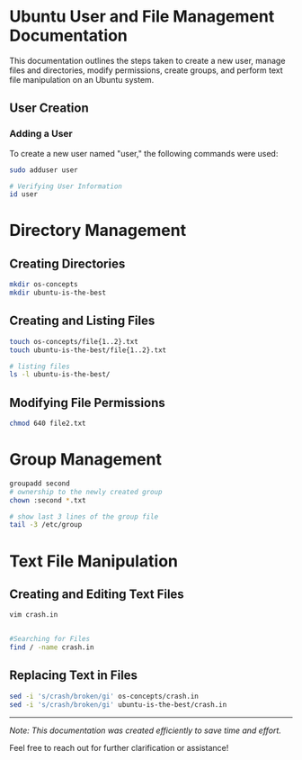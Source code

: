 # Ubuntu User and File Management Documentation

This documentation outlines the steps taken to create a new user, manage files and directories, modify permissions, create groups, and perform text file manipulation on an Ubuntu system.

## User Creation

### Adding a User
To create a new user named "user," the following commands were used:

```bash
sudo adduser user

# Verifying User Information
id user
```

# Directory Management
## Creating Directories
```bash
mkdir os-concepts
mkdir ubuntu-is-the-best
```

## Creating and Listing Files
```bash
touch os-concepts/file{1..2}.txt
touch ubuntu-is-the-best/file{1..2}.txt

# listing files
ls -l ubuntu-is-the-best/
```

## Modifying File Permissions
```bash
chmod 640 file2.txt
```

# Group Management

```bash
groupadd second
# ownership to the newly created group
chown :second *.txt

# show last 3 lines of the group file
tail -3 /etc/group
```

# Text File Manipulation
## Creating and Editing Text Files

```bash
vim crash.in


#Searching for Files
find / -name crash.in
```

## Replacing Text in Files

```bash
sed -i 's/crash/broken/gi' os-concepts/crash.in
sed -i 's/crash/broken/gi' ubuntu-is-the-best/crash.in
```

---

*Note: This documentation was created efficiently to save time and effort.*

Feel free to reach out for further clarification or assistance!
